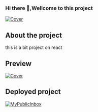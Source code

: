 ### Hi there 👋,Wellcome to this project
[![Cover](https://github.com/Josbor/Josbor/blob/main/wepik-cover-para-github-2022616-202029.png)](https://github.com/Josbor)


## About the project
this is a bit project on react

## Preview
[![Cover](https://github.com/Josbor/Josbor/blob/main/veterinary.png)](https://citasveterinariofinal.netlify.app/)

## Deployed project
[![MyPublicInbox](https://img.shields.io/badge/Netlify-Click_Here-5CEBDF?style=for-the-badge&logo=netlify&logoColor=5CEBDF&labelColor=101010)](https://citasveterinariofinal.netlify.app/)


